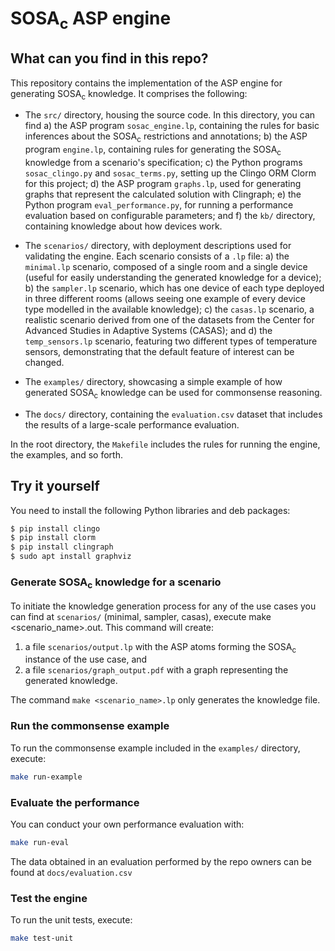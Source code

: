 # SOSA<sub>c</sub> ASP engine

## What can you find in this repo?
This repository contains the implementation of the ASP engine for generating SOSA<sub>c</sub> knowledge. It comprises the following:

- The `src/` directory, housing the source code. In this directory, you can find
a) the ASP program `sosac_engine.lp`, containing the rules for basic inferences about the SOSA<sub>c</sub> restrictions and annotations;
b) the ASP program `engine.lp`, containing rules for generating the SOSA<sub>c</sub> knowledge from a scenario's specification;
c) the Python programs `sosac_clingo.py` and `sosac_terms.py`, setting up the Clingo ORM Clorm for this project;
d) the ASP program `graphs.lp`, used for generating graphs that represent the calculated solution with Clingraph;
e) the Python program `eval_performance.py`, for running a performance evaluation based on configurable parameters; and
f) the `kb/` directory, containing knowledge about how devices work.

- The `scenarios/` directory, with deployment descriptions used for validating the engine. Each scenario consists of a `.lp` file:
a) the `minimal.lp` scenario, composed of a single room and a single device (useful for easily understanding the generated knowledge for a device);
b) the `sampler.lp` scenario, which has one device of each type deployed in three different rooms (allows seeing one example of every device type modelled in the available knowledge);
c) the `casas.lp` scenario, a realistic scenario derived from one of the datasets from the Center for Advanced Studies in Adaptive Systems (CASAS); and
d) the `temp_sensors.lp` scenario, featuring two different types of temperature
sensors, demonstrating that the default feature of interest can be changed.

- The `examples/` directory, showcasing a simple example of how generated SOSA<sub>c</sub> knowledge can be used for commonsense reasoning.

- The `docs/` directory, containing the `evaluation.csv` dataset that includes the results of a large-scale performance evaluation.

In the root directory, the `Makefile` includes the rules for running the engine, the examples, and so forth.

## Try it yourself
You need to install the following Python libraries and deb packages:

```bash
$ pip install clingo
$ pip install clorm
$ pip install clingraph
$ sudo apt install graphviz
```

### Generate SOSA<sub>c</sub> knowledge for a scenario
To initiate the knowledge generation process for any of the use cases you can find at `scenarios/` (minimal, sampler, casas), execute make <scenario_name>.out. This command will create:

1. a file `scenarios/output.lp` with the ASP atoms forming the SOSA<sub>c</sub> instance of the use case, and
2. a file `scenarios/graph_output.pdf` with a graph representing the generated knowledge.

The command `make <scenario_name>.lp` only generates the knowledge file.

### Run the commonsense example
To run the commonsense example included in the `examples/` directory, execute:

```bash
make run-example
```
### Evaluate the performance
You can conduct your own performance evaluation with:

```bash
make run-eval
```
The data obtained in an evaluation performed by the repo owners can be found at `docs/evaluation.csv`

### Test the engine
To run the unit tests, execute:
```bash
make test-unit
```
